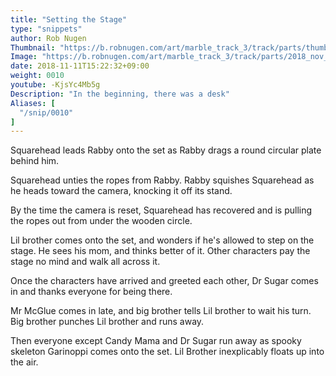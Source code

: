 ```yaml
---
title: "Setting the Stage"
type: "snippets"
author: Rob Nugen
Thumbnail: "https://b.robnugen.com/art/marble_track_3/track/parts/thumbs/2018_nov_17_triple_splitter.jpg"
Image: "https://b.robnugen.com/art/marble_track_3/track/parts/2018_nov_17_triple_splitter.jpg"
date: 2018-11-11T15:22:32+09:00
weight: 0010
youtube: -KjsYc4Mb5g
Description: "In the beginning, there was a desk"
Aliases: [
  "/snip/0010"
]
---
```


Squarehead leads Rabby onto the set as Rabby drags a round circular plate behind him.

Squarehead unties the ropes from Rabby. Rabby squishes Squarehead as he heads toward the camera, knocking it off its stand.

By the time the camera is reset, Squarehead has recovered and is pulling the ropes out from under the wooden circle.

Lil brother comes onto the set, and wonders if he's allowed to step on the stage.  He sees his mom, and thinks better of it.  Other characters pay the stage no mind and walk all across it.

Once the characters have arrived and greeted each other, Dr Sugar comes in and thanks everyone for being there.

Mr McGlue comes in late, and big brother tells Lil brother to wait his turn.  Big brother punches Lil brother and runs away.

Then everyone except Candy Mama and Dr Sugar run away as spooky skeleton Garinoppi comes onto the set.  Lil Brother inexplicably floats up into the air.
